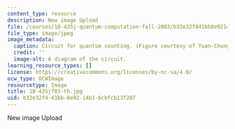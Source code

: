 ```yaml
---
content_type: resource
description: New image Upload
file: /courses/18-435j-quantum-computation-fall-2003/b32e32f441bb8e9214b1bcbfcb13f207_18-435jf03-th.jpg
file_type: image/jpeg
image_metadata:
  caption: Circuit for quantum counting. (Figure courtesy of Yuan-Chung Cheng.)
  credit: ''
  image-alt: A diagram of the circuit.
learning_resource_types: []
license: https://creativecommons.org/licenses/by-nc-sa/4.0/
ocw_type: OCWImage
resourcetype: Image
title: 18-435jf03-th.jpg
uid: b32e32f4-41bb-8e92-14b1-bcbfcb13f207
---
```

New image Upload